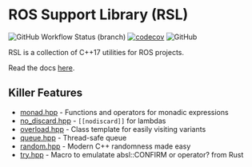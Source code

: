 # ROS Support Library (RSL)

![GitHub Workflow Status (branch)](https://img.shields.io/github/workflow/status/PickNikRobotics/RSL/CI/main?label=CI)
[![codecov](https://codecov.io/github/PickNikRobotics/RSL/branch/main/graph/badge.svg?token=t85cTyvsez)](https://codecov.io/github/PickNikRobotics/RSL)
![GitHub](https://img.shields.io/github/license/PickNikRobotics/RSL)

RSL is a collection of C++17 utilities for ROS projects.

Read the docs [here](https://picknikrobotics.github.io/RSL/files.html).

## Killer Features

* [monad.hpp](include/rsl/monad.hpp) - Functions and operators for monadic expressions
* [no_discard.hpp](include/rsl/no_discard.hpp) - `[[nodiscard]]` for lambdas
* [overload.hpp](include/rsl/overload.hpp) - Class template for easily visiting variants
* [queue.hpp](include/rsl/queue.hpp) - Thread-safe queue
* [random.hpp](include/rsl/random.hpp) - Modern C++ randomness made easy
* [try.hpp](include/rsl/try.hpp) - Macro to emulatate absl::CONFIRM or operator? from Rust
